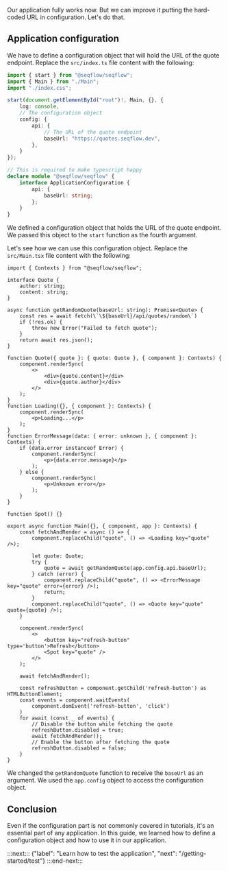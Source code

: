 Our application fully works now. But we can improve it putting the hard-coded URL in configuration. Let's do that.

## Application configuration

We have to define a configuration object that will hold the URL of the quote endpoint. Replace the `src/index.ts` file content with the following:

```ts
import { start } from "@seqflow/seqflow";
import { Main } from "./Main";
import "./index.css";

start(document.getElementById("root")!, Main, {}, {
	log: console,
	// The configuration object
	config: {
		api: {
			// The URL of the quote endpoint
			baseUrl: "https://quotes.seqflow.dev",
		},
	}
});

// This is required to make typescript happy
declare module "@seqflow/seqflow" {
	interface ApplicationConfiguration {
		api: {
			baseUrl: string;
		};
	}
}
```

We defined a configuration object that holds the URL of the quote endpoint. We passed this object to the `start` function as the fourth argument.

Let's see how we can use this configuration object. Replace the `src/Main.tsx` file content with the following:

```tsx
import { Contexts } from "@seqflow/seqflow";

interface Quote {
	author: string;
	content: string;
}

async function getRandomQuote(baseUrl: string): Promise<Quote> {
	const res = await fetch(\`\${baseUrl}/api/quotes/random\`)
	if (!res.ok) {
		throw new Error("Failed to fetch quote");
	}
	return await res.json();
}

function Quote({ quote }: { quote: Quote }, { component }: Contexts) {
	component.renderSync(
		<>
			<div>{quote.content}</div>
			<div>{quote.author}</div>
		</>
	);
}
function Loading({}, { component }: Contexts) {
	component.renderSync(
		<p>Loading...</p>
	);
}
function ErrorMessage(data: { error: unknown }, { component }: Contexts) {
	if (data.error instanceof Error) {
		component.renderSync(
			<p>{data.error.message}</p>
		);
	} else {
		component.renderSync(
			<p>Unknown error</p>
		);
	}
}

function Spot() {}

export async function Main({}, { component, app }: Contexts) {
	const fetchAndRender = async () => {
		component.replaceChild("quote", () => <Loading key="quote" />);

		let quote: Quote;
		try {
			quote = await getRandomQuote(app.config.api.baseUrl);
		} catch (error) {
			component.replaceChild("quote", () => <ErrorMessage key="quote" error={error} />);
			return;
		}
		component.replaceChild("quote", () => <Quote key="quote" quote={quote} />);
	}

	component.renderSync(
		<>
			<button key="refresh-button" type='button'>Refresh</button>
			<Spot key="quote" />
		</>
	);

	await fetchAndRender();

	const refreshButton = component.getChild('refresh-button') as HTMLButtonElement;
	const events = component.waitEvents(
		component.domEvent('refresh-button', 'click')
	)
	for await (const _ of events) {
		// Disable the button while fetching the quote
		refreshButton.disabled = true;
		await fetchAndRender();
		// Enable the button after fetching the quote
		refreshButton.disabled = false;
	}
}
```

We changed the `getRandomQuote` function to receive the `baseUrl` as an argument. We used the `app.config` object to access the configuration object.

## Conclusion

Even if the configuration part is not commonly covered in tutorials, it's an essential part of any application. In this guide, we learned how to define a configuration object and how to use it in our application.

:::next:::
{"label": "Learn how to test the application", "next": "/getting-started/test"}
:::end-next:::

